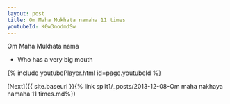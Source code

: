 ```yaml
---
layout: post
title: Om Maha Mukhata namaha 11 times
youtubeId: K0w3nodmdSw
---
```

 
 
Om Maha Mukhata nama 
 
 -  Who has a very big mouth 
 
  
 
  
 
 
 
 
 
 


{% include youtubePlayer.html id=page.youtubeId %}
 
[Next]({{ site.baseurl }}{% link  split1/_posts/2013-12-08-Om maha nakhaya namaha 11 times.md%})
 

